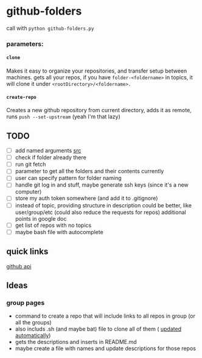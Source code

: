 # github-folders
call with `python github-folders.py`
### parameters:
#### `clone`
Makes it easy to organize your repositories, and transfer setup between machines. gets all your repos, if you have `folder-<foldername>` in topics, it will clone it under `<rootDirectory>/<foldername>.`

#### `create-repo`
Creates a new github repository from current directory, adds it as remote, runs `push --set-upstream` (yeah I'm that lazy)

## TODO 
- [ ] add named arguments [src](https://stackoverflow.com/questions/40001892/reading-named-command-arguments)
- [ ] check if folder already there
- [ ] run git fetch
- [ ] parameter to get all the folders and their contents currently
- [ ] user can specify pattern for folder naming
- [ ] handle git log in and stuff, maybe generate ssh keys (since it's a new computer)
- [ ] store my auth token somewhere (and add it to .gitignore)
- [ ] instead of topic, providing structure in description could be better, like user/group/etc (could also reduce the requests for repos)
additional points in google doc
- [ ] get list of repos with no topics
- [ ] maybe bash file with autocomplete

## quick links
[github api](https://developer.github.com/v3/)


## Ideas
### group pages
- command to create a repo that will include links to all repos in group (or all the groups)
- also includs .sh (and maybe bat) file to clone all of them ( [updated automatically](https://developer.github.com/v3/repos/contents/))
- gets the descriptions and inserts in README.md
- maybe create a file with names and update descriptions for those repos